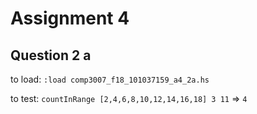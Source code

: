 # Assignment 4


## Question 2 a
to load: `:load comp3007_f18_101037159_a4_2a.hs`

to test: `countInRange [2,4,6,8,10,12,14,16,18] 3 11` => `4`
